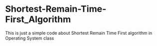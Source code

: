# Shortest-Remain-Time-First_Algorithm
This is just a simple code about Shortest Remain Time First algorithm in Operating System class
